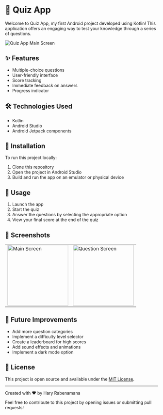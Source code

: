 # 🧠 Quiz App

Welcome to Quiz App, my first Android project developed using Kotlin! This application offers an engaging way to test your knowledge through a series of questions.

![Quiz App Main Screen](https://github.com/user-attachments/assets/5500b847-4b22-44b6-b34a-28e03bc1eba7)

## ✨ Features

- Multiple-choice questions
- User-friendly interface
- Score tracking
- Immediate feedback on answers
- Progress indicator

## 🛠 Technologies Used

- Kotlin
- Android Studio
- Android Jetpack components

## 📲 Installation

To run this project locally:

1. Clone this repository
2. Open the project in Android Studio
3. Build and run the app on an emulator or physical device

## 🚀 Usage

1. Launch the app
2. Start the quiz
3. Answer the questions by selecting the appropriate option
4. View your final score at the end of the quiz

## 📸 Screenshots

<table>
  <tr>
    <td><img src="https://github.com/user-attachments/assets/5500b847-4b22-44b6-b34a-28e03bc1eba7" alt="Main Screen" width="200"/></td>
    <td><img src="https://github.com/user-attachments/assets/fe1503bf-f601-4c42-a3db-7d7ebcab5001" alt="Question Screen" width="200"/></td>
  </tr>
</table>

## 🔮 Future Improvements

- Add more question categories
- Implement a difficulty level selector
- Create a leaderboard for high scores
- Add sound effects and animations
- Implement a dark mode option

## 📄 License

This project is open source and available under the [MIT License](LICENSE).

---

Created with ❤️ by Hary Rabenamana

Feel free to contribute to this project by opening issues or submitting pull requests!
